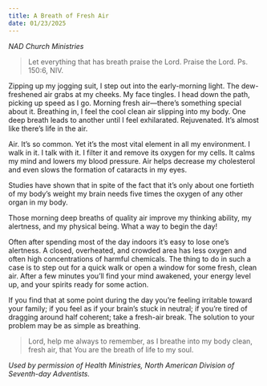 ```yaml
---
title: A Breath of Fresh Air
date: 01/23/2025
---
```


_NAD Church Ministries_

> <p></p>
> Let everything that has breath praise the Lord. Praise the Lord. Ps. 150:6, NIV.

Zipping up my jogging suit, I step out into the early-morning light. The dew-freshened air grabs at my cheeks. My face tingles. I head down the path, picking up speed as I go. Morning fresh air—there’s something special about it. Breathing in, I feel the cool clean air slipping into my body. One deep breath leads to another until I feel exhilarated. Rejuvenated. It’s almost like there’s life in the air.

Air. It’s so common. Yet it’s the most vital element in all my environment. I walk in it. I talk with it. I filter it and remove its oxygen for my cells. It calms my mind and lowers my blood pressure. Air helps decrease my cholesterol and even slows the formation of cataracts in my eyes.

Studies have shown that in spite of the fact that it’s only about one fortieth of my body’s weight my brain needs five times the oxygen of any other organ in my body.

Those morning deep breaths of quality air improve my thinking ability, my alertness, and my physical being. What a way to begin the day!

Often after spending most of the day indoors it’s easy to lose one’s alertness. A closed, overheated, and crowded area has less oxygen and often high concentrations of harmful chemicals. The thing to do in such a case is to step out for a quick walk or open a window for some fresh, clean air. After a few minutes you’ll find your mind awakened, your energy level up, and your spirits ready for some action.

If you find that at some point during the day you’re feeling irritable toward your family; if you feel as if your brain’s stuck in neutral; if you’re tired of dragging around half coherent; take a fresh-air break. The solution to your problem may be as simple as breathing.

> <callout></callout>
> Lord, help me always to remember, as I breathe into my body clean, fresh air, that You are the breath of life to my soul.

_Used by permission of Health Ministries, North American Division of Seventh-day Adventists._